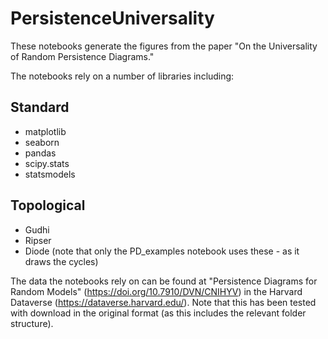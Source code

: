 # PersistenceUniversality

These notebooks generate the figures from the paper "On the Universality of Random Persistence Diagrams."

The notebooks rely on a number of libraries including:

Standard
----------
- matplotlib
- seaborn
- pandas
- scipy.stats
- statsmodels 

Topological
-----------
- Gudhi
- Ripser
- Diode
(note that only the PD_examples notebook uses these - as it draws the cycles)

The data the notebooks rely on can be found at "Persistence Diagrams for Random Models" (https://doi.org/10.7910/DVN/CNIHYV) in the 
Harvard Dataverse (https://dataverse.harvard.edu/). Note that this has been tested with download in the original format (as this includes the relevant folder structure).

